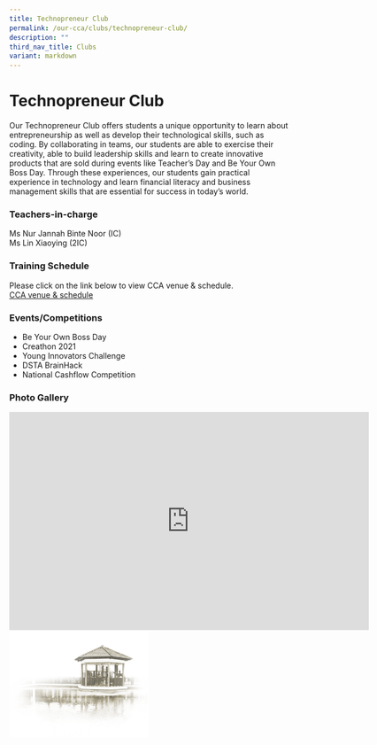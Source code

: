 ```yaml
---
title: Technopreneur Club
permalink: /our-cca/clubs/technopreneur-club/
description: ""
third_nav_title: Clubs
variant: markdown
---
```

# **Technopreneur Club**

Our Technopreneur Club offers students a unique opportunity to learn about entrepreneurship as well as develop their technological skills, such as coding. By collaborating in teams, our students are able to exercise their creativity, able to build leadership skills and learn to create innovative products that are sold during events like Teacher’s Day and Be Your Own Boss Day. Through these experiences, our students gain practical experience in technology and learn financial literacy and business management skills that are essential for success in today’s world.

### Teachers-in-charge

Ms Nur Jannah Binte Noor (IC)     
Ms Lin Xiaoying (2IC)

### Training Schedule

Please click on the link below to view CCA venue &amp; schedule.&nbsp;  
[CCA venue &amp; schedule](/our-cca/cca/cca-venue-schedule/)

### Events/Competitions

*   Be Your Own Boss Day
*   Creathon 2021
*   Young Innovators Challenge
*   DSTA BrainHack
*   National Cashflow Competition

### Photo Gallery

<iframe allowfullscreen="true" height="394" width="650" frameborder="0" src="https://docs.google.com/presentation/d/e/2PACX-1vTJhJ5VhmkeJeTvEQUmPMdjM_WCnTvPNY13nUO4_FX3eCqjXxYfnpg2ecfRwJYYu47hEZMw7u_kr_vX/embed?start=true&amp;loop=true&amp;delayms=5000"></iframe>

<img src="/images/pavilion.png" style="width:50%">
